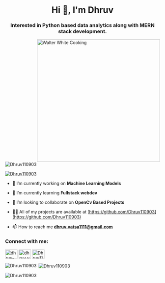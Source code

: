 <h1 align="center">Hi 👋, I'm Dhruv</h1>
<h3 align="center">Interested in Python based data analytics along with MERN stack development.</h3>

<img align="right" alt="Walter White Cooking" width="400" src="https://media1.tenor.com/images/a2275664d542e8c76b89086ed9d2327f/tenor.gif">

<p align="left"> <img src="https://komarev.com/ghpvc/?username=Dhruv110903&label=Profile%20views&color=0e75b6&style=flat" alt="Dhruv110903" /> </p>

<p align="left"> <a href="https://github.com/ryo-ma/github-profile-trophy"><img src="https://github-profile-trophy.vercel.app/?username=Dhruv110903" alt="Dhruv110903" /></a> </p>

- 🔭 I’m currently working on **Machine Learning Models**

- 🌱 I’m currently learning **Fullstack webdev**

- 👯 I’m looking to collaborate on **OpenCv Based Projects**

- 👨‍💻 All of my projects are available at [https://github.com/Dhruv110903](https://github.com/Dhruv110903)

- 📫 How to reach me **dhruv.vatsa1111@gmail.com**


<h3 align="left">Connect with me:</h3>
<p align="left">
<a href="https://www.linkedin.com/in/dhruv-vatsa/" target="blank"><img align="center" src="https://raw.githubusercontent.com/rahuldkjain/github-profile-readme-generator/master/src/images/icons/Social/linked-in-alt.svg" alt="dhruv-vatsa" height="30" width="40" /></a>
<a href="https://www.instagram.com/dhruv_vatsa1" target="blank"><img align="center" src="https://raw.githubusercontent.com/rahuldkjain/github-profile-readme-generator/master/src/images/icons/Social/instagram.svg" alt="dhruv_vatsa1" height="30" width="40" /></a>
<a href="https://leetcode.com/Dhruv1109/" target="blank"><img align="center" src="https://raw.githubusercontent.com/rahuldkjain/github-profile-readme-generator/master/src/images/icons/Social/leet-code.svg" alt="Dhruv1109" height="30" width="40" /></a>
</p>

<p><img align="left" src="https://github-readme-stats.vercel.app/api/top-langs?username=Dhruv110903&show_icons=true&locale=en&layout=compact" alt="Dhruv110903" /></p>

<p>&nbsp;<img align="center" src="https://github-readme-stats.vercel.app/api?username=Dhruv110903&show_icons=true&locale=en" alt="Dhruv110903" /></p>

<p><img align="center" src="https://github-readme-streak-stats.herokuapp.com/?user=Dhruv110903&" alt="Dhruv110903" /></p>
